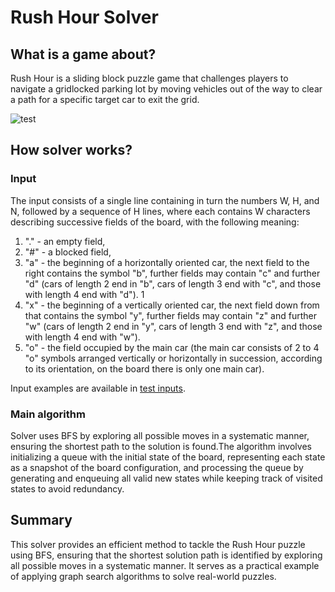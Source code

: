# Rush Hour Solver

## What is a game about?

Rush Hour is a sliding block puzzle game that challenges players to navigate a gridlocked parking lot by moving vehicles out of the way to clear a path for a specific target car to exit the grid. 

![test](https://3.bp.blogspot.com/-43gX1ZUjfAU/UDe0_yuyXsI/AAAAAAAAAgY/3FYnJmK160Y/s200/trafficjam.png)

## How solver works?

### Input
The input consists of a single line containing in turn the numbers W, H, and N, followed by a sequence of H lines, where each contains W characters describing successive fields of the board, with the following meaning:

1. "." - an empty field,
2. "#" - a blocked field,
3. "a" - the beginning of a horizontally oriented car, the next field to the right contains the symbol
"b", further fields may contain "c" and further "d" (cars of length 2 end in "b", cars of
length 3 end with "c", and those with length 4 end with "d").
1
4. "x" - the beginning of a vertically oriented car, the next field down from that contains the symbol
"y", further fields may contain "z" and further "w" (cars of length 2 end in "y", cars of
length 3 end with "z", and those with length 4 end with "w").
5. "o" - the field occupied by the main car (the main car consists of 2 to 4
"o" symbols arranged vertically or horizontally in succession, according to its orientation, on the board there is only one main car).

Input examples are available in [test inputs](tests/tests_input/).

### Main algorithm

Solver uses BFS by exploring all possible moves in a systematic manner, ensuring the shortest path to the solution is found.The algorithm involves initializing a queue with the initial state of the board, representing each state as a snapshot of the board configuration, and processing the queue by generating and enqueuing all valid new states while keeping track of visited states to avoid redundancy.

## Summary

This solver provides an efficient method to tackle the Rush Hour puzzle using BFS, ensuring that the shortest solution path is identified by exploring all possible moves in a systematic manner. It serves as a practical example of applying graph search algorithms to solve real-world puzzles.
